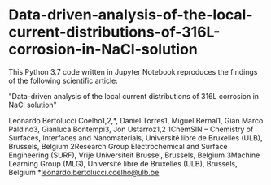 # Data-driven-analysis-of-the-local-current-distributions-of-316L-corrosion-in-NaCl-solution

This Python 3.7 code written in Jupyter Notebook reproduces the findings of the following scientific article: 

"Data-driven analysis of the local current distributions of 316L corrosion in NaCl solution"

Leonardo Bertolucci Coelho1,2,*, Daniel Torres1, Miguel Bernal1, Gian Marco Paldino3, Gianluca Bontempi3, Jon Ustarroz1,2 
1ChemSIN – Chemistry of Surfaces, Interfaces and Nanomaterials, Université libre de Bruxelles (ULB), Brussels, Belgium 
2Research Group Electrochemical and Surface Engineering (SURF), Vrije Universiteit Brussel, Brussels, Belgium
3Machine Learning Group (MLG), Université libre de Bruxelles (ULB), Brussels, Belgium
*leonardo.bertolucci.coelho@ulb.be 
